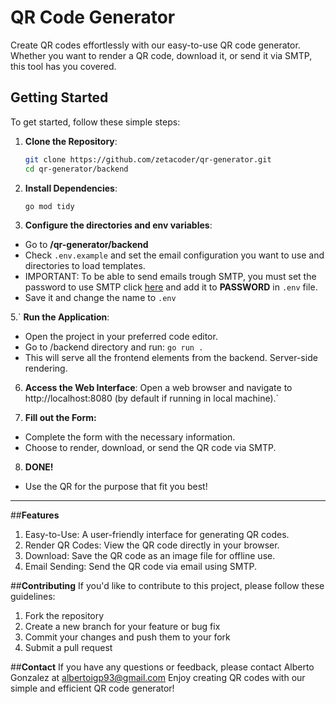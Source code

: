 # QR Code Generator

Create QR codes effortlessly with our easy-to-use QR code generator. Whether you want to render a QR code, download it, or send it via SMTP, this tool has you covered.

## Getting Started
To get started, follow these simple steps:

1. **Clone the Repository**: 
   ```sh
   git clone https://github.com/zetacoder/qr-generator.git
   cd qr-generator/backend


2. **Install Dependencies**:
   ```sh
   go mod tidy


3. **Configure the directories and env variables**:
- Go to **/qr-generator/backend**
- Check `.env.example` and set the email configuration you want to use and directories to load templates.
- IMPORTANT: To be able to send emails trough SMTP, you must set the password to use SMTP click [here](https://support.google.com/mail/answer/185833?hl=en#app-passwords) and add it to **PASSWORD** in `.env` file.
- Save it and change the name to `.env`


5.` **Run the Application**:
- Open the project in your preferred code editor.
- Go to /backend directory and run: `go run .`
- This will serve all the frontend elements from the backend. Server-side rendering.


6. **Access the Web Interface**:
Open a web browser and navigate to http://localhost:8080 (by default if running in local machine).`


7. **Fill out the Form:**
- Complete the form with the necessary information.
- Choose to render, download, or send the QR code via SMTP.


8. **DONE!**
- Use the QR for the purpose that fit you best!
--------------------------------------------------

##**Features**
1. Easy-to-Use: A user-friendly interface for generating QR codes.
2. Render QR Codes: View the QR code directly in your browser.
3. Download: Save the QR code as an image file for offline use.
4. Email Sending: Send the QR code via email using SMTP.

##**Contributing**
If you'd like to contribute to this project, please follow these guidelines:

1. Fork the repository
2. Create a new branch for your feature or bug fix
3. Commit your changes and push them to your fork
4. Submit a pull request

##**Contact**
If you have any questions or feedback, please contact Alberto Gonzalez at albertoigp93@gmail.com
Enjoy creating QR codes with our simple and efficient QR code generator!
